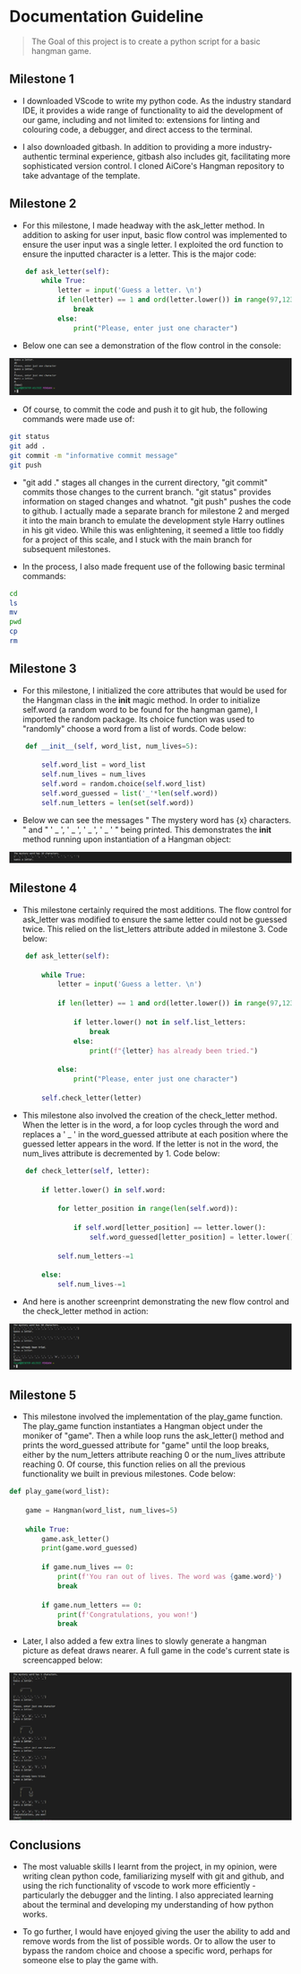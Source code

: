 # Documentation Guideline

> The Goal of this project is to create a python script for a basic hangman game.

## Milestone 1

- I downloaded VScode to write my python code. As the industry standard IDE, it provides a wide range of functionality to aid the development of our game, including and not limited to: extensions for linting and colouring code, a debugger, and direct access to the terminal.

- I also downloaded gitbash. In addition to providing a more industry-authentic terminal experience, gitbash also includes git, facilitating more sophisticated version control. I cloned AiCore's Hangman repository to take advantage of the template.

## Milestone 2

- For this milestone, I made headway with the ask_letter method. In addition to asking for user input, basic flow control was implemented to ensure the user input was a single letter. I exploited the ord function to ensure the inputted character is a letter. This is the major code:

```python
    def ask_letter(self):
        while True:
            letter = input('Guess a letter. \n')
            if len(letter) == 1 and ord(letter.lower()) in range(97,123):
                break
            else:
                print("Please, enter just one character")
```

- Below one can see a demonstration of the flow control in the console:

![picture](../pictures/milestone_2.png?raw=true)

- Of course, to commit the code and push it to git hub, the following commands were made use of:

```bash
git status
git add . 
git commit -m "informative commit message"
git push
```

- "git add ." stages all changes in the current directory, "git commit" commits those changes to the current branch. "git status" provides information on staged changes and whatnot. "git push" pushes the code to github. I actually made a separate branch for milestone 2 and merged it into the main branch to emulate the development style Harry outlines in his git video. While this was enlightening, it seemed a little too fiddly for a project of this scale, and I stuck with the main branch for subsequent milestones.

- In the process, I also made frequent use of the following basic terminal commands:

```bash
cd
ls
mv
pwd
cp
rm
```

## Milestone 3

- For this milestone, I initialized the core attributes that would be used for the Hangman class in the __init__ magic method. In order to initialize self.word (a random word to be found for the hangman game), I imported the random package. Its choice function was used to "randomly" choose a word from a list of words. Code below:

```python
    def __init__(self, word_list, num_lives=5):
        
        self.word_list = word_list
        self.num_lives = num_lives
        self.word = random.choice(self.word_list)
        self.word_guessed = list('_'*len(self.word))
        self.num_letters = len(set(self.word))
```

- Below we can see the messages " The mystery word has {x} characters. " and " ' \_ ', ' \_ ', ' \_ ', ' \_ ' " being printed. This demonstrates the __init__ method running upon instantiation of a Hangman object:

![picture](../pictures/milestone_3.png?raw=true)

## Milestone 4

- This milestone certainly required the most additions. The flow control for ask_letter was modified to ensure the same letter could not be guessed twice. This relied on the list_letters attribute added in milestone 3. Code below:

```python
    def ask_letter(self):
        
        while True:         
            letter = input('Guess a letter. \n')
            
            if len(letter) == 1 and ord(letter.lower()) in range(97,123):
                
                if letter.lower() not in self.list_letters:
                    break
                else:
                    print(f"{letter} has already been tried.")
                
            else:
                print("Please, enter just one character")

        self.check_letter(letter)
```

- This milestone also involved the creation of the check_letter method. When the letter is in the word, a for loop cycles through the word and replaces a ' _ ' in the word_guessed attribute at each position where the guessed letter appears in the word. If the letter is not in the word, the num_lives attribute is decremented by 1. Code below:

```python
    def check_letter(self, letter):

        if letter.lower() in self.word:
            
            for letter_position in range(len(self.word)):
                
                if self.word[letter_position] == letter.lower():
                    self.word_guessed[letter_position] = letter.lower()
            
            self.num_letters-=1
        
        else:      
            self.num_lives-=1
```

- And here is another screenprint demonstrating the new flow control and the check_letter method in action:

![picture](../pictures/milestone_4.png?raw=true)

## Milestone 5

- This milestone involved the implementation of the play_game function. The play_game function instantiates a Hangman object under the moniker of "game". Then a while loop runs the ask_letter() method and prints the word_guessed attribute for "game" until the loop breaks, either by the num_letters attribute reaching 0 or the num_lives attribute reaching 0. Of course, this function relies on all the previous functionality we built in previous milestones. Code below:

```python
def play_game(word_list):

    game = Hangman(word_list, num_lives=5)
    
    while True:
        game.ask_letter()
        print(game.word_guessed)
        
        if game.num_lives == 0:
            print(f'You ran out of lives. The word was {game.word}')
            break
        
        if game.num_letters == 0:
            print(f'Congratulations, you won!')
            break

```

- Later, I also added a few extra lines to slowly generate a hangman picture as defeat draws nearer. A full game in the code's current state is screencapped below: 

![picture](../pictures/milestone_5.png?raw=true)

## Conclusions


- The most valuable skills I learnt from the project, in my opinion, were writing clean python code, familiarizing myself with git and github, and using the rich functionality of vscode to work more efficiently - particularly the debugger and the linting. I also appreciated learning about the terminal and developing my understanding of how python works.

- To go further, I would have enjoyed giving the user the ability to add and remove words from the list of possible words. Or to allow the user to bypass the random choice and choose a specific word, perhaps for someone else to play the game with.
